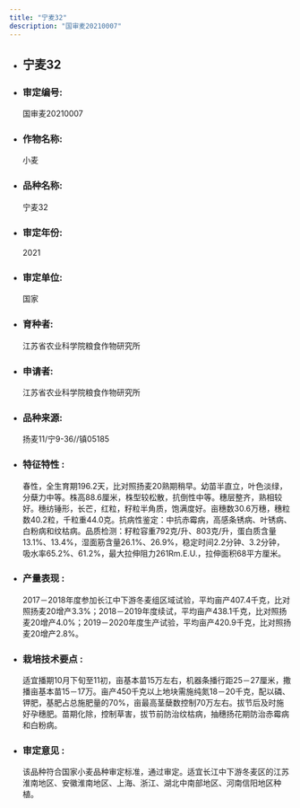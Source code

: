 ```yaml
---
title: "宁麦32"
description: "国审麦20210007"
---
```

* ## 宁麦32
* ###  审定编号:  
   国审麦20210007

*  ### 作物名称:  
   小麦

*   ###  品种名称: 
    宁麦32

*   ### 审定年份: 
    2021

*   ### 审定单位:  
    国家

*   ### 育种者:  
    江苏省农业科学院粮食作物研究所

*   ### 申请者:  
    江苏省农业科学院粮食作物研究所

*   ### 品种来源:  
    扬麦11/宁9-36//镇05185

*   ### 特征特性 : 
    春性，全生育期196.2天，比对照扬麦20熟期稍早。幼苗半直立，叶色淡绿，分蘖力中等。株高88.6厘米，株型较松散，抗倒性中等。穗层整齐，熟相较好。穗纺锤形，长芒，红粒，籽粒半角质，饱满度好。亩穗数30.6万穗，穗粒数40.2粒，千粒重44.0克。抗病性鉴定：中抗赤霉病，高感条锈病、叶锈病、白粉病和纹枯病。品质检测：籽粒容重792克/升、803克/升，蛋白质含量13.1%、13.4%，湿面筋含量26.1%、26.9%，稳定时间2.2分钟、3.2分钟，吸水率65.2%、61.2%，最大拉伸阻力261Rm.E.U.，拉伸面积68平方厘米。

*   ### 产量表现 : 
    2017－2018年度参加长江中下游冬麦组区域试验，平均亩产407.4千克，比对照扬麦20增产3.3%；2018－2019年度续试，平均亩产438.1千克，比对照扬麦20增产4.0%；2019－2020年度生产试验，平均亩产420.9千克，比对照扬麦20增产2.8%。

*   ### 栽培技术要点 : 
    适宜播期10月下旬至11初，亩基本苗15万左右，机器条播行距25－27厘米，撒播亩基本苗15－17万。亩产450千克以上地块需施纯氮18－20千克，配以磷、钾肥，基肥占总施肥量的70%，亩最高茎蘖数控制70万左右。拔节后及时施好孕穗肥。苗期化除，控制草害，拔节前防治纹枯病，抽穗扬花期防治赤霉病和白粉病。

*   ### 审定意见 : 
    该品种符合国家小麦品种审定标准，通过审定。适宜长江中下游冬麦区的江苏淮南地区、安徽淮南地区、上海、浙江、湖北中南部地区、河南信阳地区种植。
